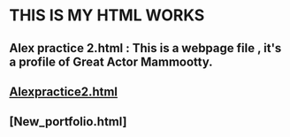 # THIS IS MY HTML WORKS
## Alex practice 2.html : This is a webpage file , it's a profile of Great Actor Mammootty.
## [Alexpractice2.html](https://alexander789400.github.io/MY-WEBPAGES/Alexpractice2.html)
## [New_portfolio.html]
